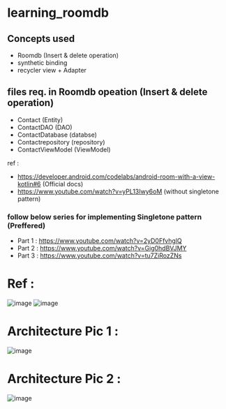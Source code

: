 # learning_roomdb

## Concepts used 

- Roomdb (Insert & delete operation) 
- synthetic binding
- recycler view + Adapter

## files req. in  Roomdb opeation (Insert & delete operation) 
- Contact (Entity)
- ContactDAO (DAO)
- ContactDatabase (databse)
- Contactrepository (repository)
- ContactViewModel (ViewModel)
 



ref : 
-   https://developer.android.com/codelabs/android-room-with-a-view-kotlin#6  (Official docs)  
-   https://www.youtube.com/watch?v=yPL13Iwy6oM (without singletone pattern)

### follow below series for implementing Singletone pattern (Preffered) 
- Part 1 :  https://www.youtube.com/watch?v=2yD0FfvhglQ  
- Part 2 : https://www.youtube.com/watch?v=Gig0hdBVJMY
- Part 3 : https://www.youtube.com/watch?v=tu7ZiRozZNs

# Ref : 
![image](https://user-images.githubusercontent.com/58788722/127478055-3b13ab74-e7d8-4575-87d9-e7f27867b8cf.png)
![image](https://user-images.githubusercontent.com/58788722/127478524-286bfb72-5ae9-4a01-ac8a-7b5643db4237.png)

# Architecture Pic 1 : 
![image](https://user-images.githubusercontent.com/58788722/127478067-7a27eb10-7005-4c12-a07e-13f410206a8f.png)
# Architecture Pic 2 :
![image](https://user-images.githubusercontent.com/58788722/127478079-2e8474a9-f19f-49aa-9bf6-f2b1785c96cb.png)

